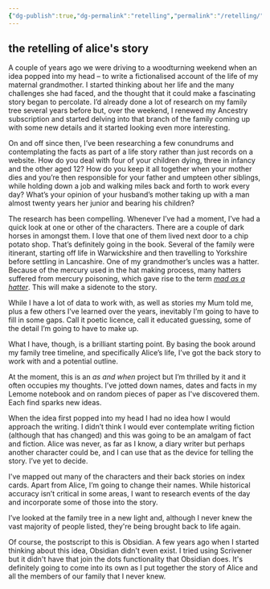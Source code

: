 ```yaml
---
{"dg-publish":true,"dg-permalink":"retelling","permalink":"/retelling/","dgHomeLink":true,"dgPassFrontmatter":false}
---
```



## the retelling of alice's story

A couple of years ago we were driving to a woodturning weekend when an idea popped into my head – to write a fictionalised account of the life of my maternal grandmother. I started thinking about her life and the many challenges she had faced, and the thought that it could make a fascinating story began to percolate. I’d already done a lot of research on my family tree several years before but, over the weekend, I renewed my Ancestry subscription and started delving into that branch of the family coming up with some new details and it started looking even more interesting.

On and off since then, I’ve been researching a few conundrums and contemplating the facts as part of a life story rather than just records on a website. How do you deal with four of your children dying, three in infancy and the other aged 12? How do you keep it all together when your mother dies and you’re then responsible for your father and umpteen other siblings, while holding down a job and walking miles back and forth to work every day? What’s your opinion of your husband’s mother taking up with a man almost twenty years her junior and bearing his children?

The research has been compelling. Whenever I’ve had a moment, I’ve had a quick look at one or other of the characters. There are a couple of dark horses in amongst them. I love that one of them lived next door to a chip potato shop. That’s definitely going in the book. Several of the family were itinerant, starting off life in Warwickshire and then travelling to Yorkshire before settling in Lancashire. One of my grandmother’s uncles was a hatter. Because of the mercury used in the hat making process, many hatters suffered from mercury poisoning, which gave rise to the term [_mad as a hatter_](https://en.m.wikipedia.org/wiki/Erethism). This will make a sidenote to the story.

While I have a lot of data to work with, as well as stories my Mum told me, plus a few others I’ve learned over the years, inevitably I’m going to have to fill in some gaps. Call it poetic licence, call it educated guessing, some of the detail I’m going to have to make up.

What I have, though, is a brilliant starting point. By basing the book around my family tree timeline, and specifically Alice’s life, I’ve got the back story to work with and a potential outline.

At the moment, this is an _as and when_ project but I’m thrilled by it and it often occupies my thoughts. I’ve jotted down names, dates and facts in my Lemome notebook and on random pieces of paper as I've discovered them. Each find sparks new ideas.

When the idea first popped into my head I had no idea how I would approach the writing. I didn’t think I would ever contemplate writing fiction (although that has changed) and this was going to be an amalgam of fact and fiction. Alice was never, as far as I know, a diary writer but perhaps another character could be, and I can use that as the device for telling the story. I’ve yet to decide.

I've mapped out many of the characters and their back stories on index cards. Apart from Alice, I’m going to change their names. While historical accuracy isn’t critical in some areas, I want to research events of the day and incorporate some of those into the story.

I’ve looked at the family tree in a new light and, although I never knew the vast majority of people listed, they're being brought back to life again.

Of course, the postscript to this is Obsidian. A few years ago when I started thinking about this idea, Obsidian didn't even exist. I tried using Scrivener but it didn't have that join the dots functionality that Obsidian does. It's definitely going to come into its own as I put together the story of Alice and all the members of our family that I never knew.